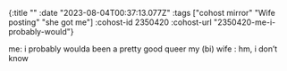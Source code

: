 {:title ""
 :date "2023-08-04T00:37:13.077Z"
 :tags ["cohost mirror" "Wife posting" "she got me"]
 :cohost-id 2350420
 :cohost-url "2350420-me-i-probably-would"}

me: i probably woulda been a pretty good queer
my (bi) wife : hm, i don’t know